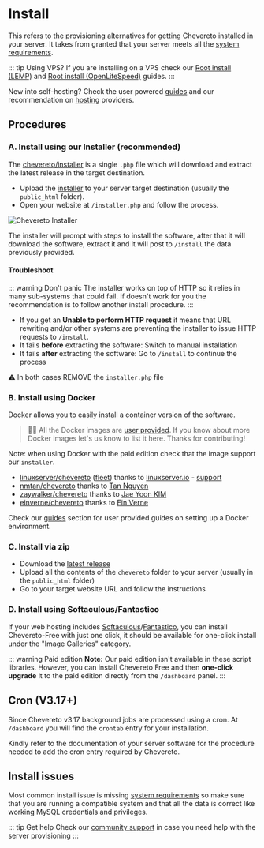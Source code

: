 # Install

This refers to the provisioning alternatives for getting Chevereto installed in your server. It takes from granted that your server meets all the [system requirements](./requirements.md).

::: tip Using VPS?
If you are installing on a VPS check our [Root install (LEMP)](./root-install.md) and [Root install (OpenLiteSpeed)](./root-openlitespeed.md) guides.
:::

New into self-hosting? Check the user powered [guides](../contributed.md#guides) and our recommendation on [hosting](hosting.md) providers.

## Procedures

### A. Install using our Installer (recommended)

The [chevereto/installer](https://github.com/chevereto/installer) is a single `.php` file which will download and extract the latest release in the target destination.

- Upload the [installer](https://chevereto.com/download/file/installer) to your server target destination (usually the `public_html` folder).
- Open your website at `/installer.php` and follow the process.

![Chevereto Installer](https://camo.githubusercontent.com/1c1a868703419338eb6b01802270171b4bbb134d/68747470733a2f2f63686576657265746f2e636f6d2f7372632f696d672f696e7374616c6c65722f73637265656e2d76322e706e673f3230313930363233)

The installer will prompt with steps to install the software, after that it will download the software, extract it and it will post to `/install` the data previously provided.

#### Troubleshoot

::: warning Don't panic
The installer works on top of HTTP so it relies in many sub-systems that could fail. If doesn't work for you the recommendation is to follow another install procedure.
:::

- If you get an **Unable to perform HTTP request** it means that URL rewriting and/or other systems are preventing the installer to issue HTTP requests to `/install`.
- It fails **before** extracting the software: Switch to manual installation
- It fails **after** extracting the software: Go to `/install` to continue the process

⚠ In both cases REMOVE the `installer.php` file

### B. Install using Docker

Docker allows you to easily install a container version of the software.

> 👏🏾 All the Docker images are [user provided](https://hub.docker.com/search?q=chevereto&type=image). If you know about more Docker images let's us know to list it here. Thanks for contributing!

Note: when using Docker with the paid edition check that the image support our `installer`.

- [linuxserver/chevereto](https://github.com/linuxserver/docker-chevereto) ([fleet](https://fleet.linuxserver.io/image?name=linuxserver/chevereto)) thanks to [linuxserver.io](https://www.linuxserver.io/) - [support](https://forums.unraid.net/topic/97235-support-linuxserverio-chevereto/)
- [nmtan/chevereto](https://hub.docker.com/r/nmtan/chevereto/) thanks to [Tan Nguyen](https://github.com/tanmng)
- [zaywalker/chevereto](https://hub.docker.com/r/zaywalker/chevereto) thanks to [Jae Yoon KIM](https://github.com/zaywalker)
- [einverne/chevereto](https://hub.docker.com/r/einverne/chevereto) thanks to [Ein Verne](https://github.com/einverne)

Check our [guides](../contributed.md#guides) section for user provided guides on setting up a Docker environment.

### C. Install via zip

- Download the [latest release](https://chevereto.com/panel/downloads)
- Upload all the contents of the `chevereto` folder to your server (usually in the `public_html` folder)
- Go to your target website URL and follow the instructions

### D. Install using Softaculous/Fantastico

If your web hosting includes [Softaculous](https://softaculous.com/)/[Fantastico](https://netenberg.com/fantastico.php), you can install Chevereto-Free with just one click, it should be available for one-click install under the "Image Galleries" category.

::: warning Paid edition
**Note:** Our paid edition isn't available in these script libraries. However, you can install Chevereto Free and then **one-click upgrade** it to the paid edition directly from the `/dashboard` panel.
:::

## Cron (V3.17+)

Since Chevereto v3.17 background jobs are processed using a cron. At `/dashboard` you will find the `crontab` entry for your installation.

Kindly refer to the documentation of your server software for the procedure needed to add the cron entry required by Chevereto.

## Install issues

Most common install issue is missing [system requirements](./requirements.md) so make sure that you are running a compatible system and that all the data is correct like working MySQL credentials and privileges.

::: tip Get help
Check our [community support](https://chevereto.com/community/categories/support.43/) in case you need help with the server provisioning
:::
